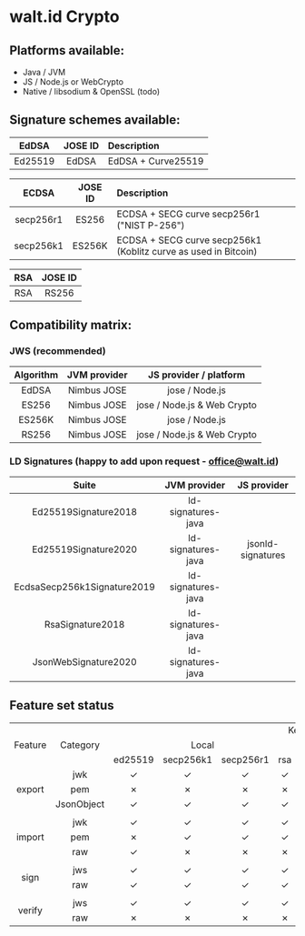 # walt.id Crypto

## Platforms available:

- Java / JVM
- JS / Node.js or WebCrypto
- Native / libsodium & OpenSSL (todo)

## Signature schemes available:

|  EdDSA  | JOSE ID | Description        |
|:-------:|:-------:|:-------------------|
| Ed25519 |  EdDSA  | EdDSA + Curve25519 |

|   ECDSA   | JOSE ID | Description                                                     |
|:---------:|:-------:|:----------------------------------------------------------------|
| secp256r1 |  ES256  | ECDSA + SECG curve secp256r1 ("NIST P-256")                     |
| secp256k1 | ES256K  | ECDSA + SECG curve secp256k1 (Koblitz curve as used in Bitcoin) |

| RSA | JOSE ID |
|:---:|:-------:|
| RSA |  RS256  |

## Compatibility matrix:

### JWS (recommended)

| Algorithm | JVM provider |   JS provider / platform    |
|:---------:|:------------:|:---------------------------:|
|   EdDSA   | Nimbus JOSE  |       jose / Node.js        |
|   ES256   | Nimbus JOSE  | jose / Node.js & Web Crypto |
|  ES256K   | Nimbus JOSE  |       jose / Node.js        |
|   RS256   | Nimbus JOSE  | jose / Node.js & Web Crypto |

### LD Signatures (happy to add upon request - office@walt.id)

|            Suite            |    JVM provider    |    JS provider    |
|:---------------------------:|:------------------:|:-----------------:|
|    Ed25519Signature2018     | ld-signatures-java |                   |
|    Ed25519Signature2020     | ld-signatures-java | jsonld-signatures |
| EcdsaSecp256k1Signature2019 | ld-signatures-java |                   |
|      RsaSignature2018       | ld-signatures-java |                   |
|    JsonWebSignature2020     | ld-signatures-java |                   |



## Feature set status

<table>
    <tbody>
        <!-- header -->
        <tr>
            <td align="center" rowspan="3">Feature</td>
            <td align="center" rowspan="3">Category</td>
            <td align="center" colspan="8">Key</td>
        </tr>
        <!-- sub-header key type -->
        <tr>
            <td align="center" colspan="4">Local</td>
            <td align="center" colspan="4">TSE</td>
        </tr>
        <!-- sub-sub-header key algorithm -->
        <tr>
            <!-- local -->
            <td align="center">ed25519</td>
            <td align="center">secp256k1</td>
            <td align="center">secp256r1</td>
            <td align="center">rsa</td>
            <!-- tse -->
            <td align="center">ed25519</td>
            <td align="center">secp256k1</td>
            <td align="center">secp256r1</td>
            <td align="center">rsa</td>
        </tr>
        <!-- content -->
        <!-- export -->
        <!-- jwk -->
        <tr>
            <td align="center" rowspan="3">export</td>
            <td align="center">jwk</td>
            <!-- local -->
            <td align="center">&check;</td>
            <td align="center">&check;</td>
            <td align="center">&check;</td>
            <td align="center">&check;</td>
            <!-- tse -->
            <td align="center">&cross;</td>
            <td align="center">&dash;</td>
            <td align="center">&cross;</td>
            <td align="center">&cross;</td>
        </tr>
        <!-- pem -->
        <tr>
            <td align="center">pem</td>
            <!-- local -->
            <td align="center">&cross;</td>
            <td align="center">&cross;</td>
            <td align="center">&cross;</td>
            <td align="center">&cross;</td>
            <!-- tse -->
            <td align="center">&cross;</td>
            <td align="center">&dash;</td>
            <td align="center">&cross;</td>
            <td align="center">&cross;</td>
        </tr>
        <!-- JsonObject -->
        <tr>
            <td align="center">JsonObject</td>
            <!-- local -->
            <td align="center">&check;</td>
            <td align="center">&check;</td>
            <td align="center">&check;</td>
            <td align="center">&check;</td>
            <!-- tse -->
            <td align="center">&cross;</td>
            <td align="center">&dash;</td>
            <td align="center">&cross;</td>
            <td align="center">&cross;</td>
        </tr>
        <!-- end export -->
        <tr><td align="center" colspan="10"></td></tr>
        <!-- import -->
        <!-- jwk -->
        <tr>
            <td align="center" rowspan="3">import</td>
            <td align="center">jwk</td>
            <!-- local -->
            <td align="center">&check;</td>
            <td align="center">&check;</td>
            <td align="center">&check;</td>
            <td align="center">&check;</td>
            <!-- tse -->
            <td align="center">&cross;</td>
            <td align="center">&dash;</td>
            <td align="center">&cross;</td>
            <td align="center">&cross;</td>
        </tr>
        <!-- pem -->
        <tr>
            <td align="center">pem</td>
            <!-- local -->
            <td align="center">&cross;</td>
            <td align="center">&check;</td>
            <td align="center">&check;</td>
            <td align="center">&check;</td>
            <!-- tse -->
            <td align="center">&cross;</td>
            <td align="center">&dash;</td>
            <td align="center">&cross;</td>
            <td align="center">&cross;</td>
        </tr>
        <!-- raw -->
        <tr>
            <td align="center">raw</td>
            <!-- local -->
            <td align="center">&check;</td>
            <td align="center">&cross;</td>
            <td align="center">&cross;</td>
            <td align="center">&cross;</td>
            <!-- tse -->
            <td align="center">&cross;</td>
            <td align="center">&dash;</td>
            <td align="center">&cross;</td>
            <td align="center">&cross;</td>
        </tr>
        <!-- end import -->
        <tr><td align="center" colspan="10"></td></tr>
        <!-- sign -->
        <!-- jws -->
        <tr>
            <td align="center" rowspan="2">sign</td>
            <td align="center">jws</td>
            <!-- local -->
            <td align="center">&check;</td>
            <td align="center">&check;</td>
            <td align="center">&check;</td>
            <td align="center">&check;</td>
            <!-- tse -->
            <td align="center">&cross;</td>
            <td align="center">&dash;</td>
            <td align="center">&cross;</td>
            <td align="center">&cross;</td>
        </tr>
        <!-- raw -->
        <tr>
            <td align="center">raw</td>
            <!-- local -->
            <td align="center">&check;</td>
            <td align="center">&check;</td>
            <td align="center">&check;</td>
            <td align="center">&check;</td>
            <!-- tse -->
            <td align="center">&cross;</td>
            <td align="center">&dash;</td>
            <td align="center">&cross;</td>
            <td align="center">&cross;</td>
        </tr>
        <!-- end sign -->
        <tr><td align="center" colspan="10"></td></tr>
        <!-- verify -->
        <!-- jws -->
        <tr>
            <td align="center" rowspan="2">verify</td>
            <td align="center">jws</td>
            <!-- local -->
            <td align="center">&check;</td>
            <td align="center">&check;</td>
            <td align="center">&check;</td>
            <td align="center">&check;</td>
            <!-- tse -->
            <td align="center">&cross;</td>
            <td align="center">&dash;</td>
            <td align="center">&cross;</td>
            <td align="center">&cross;</td>
        </tr>
        <!-- raw -->
        <tr>
            <td align="center">raw</td>
            <!-- local -->
            <td align="center">&cross;</td>
            <td align="center">&cross;</td>
            <td align="center">&cross;</td>
            <td align="center">&cross;</td>
            <!-- tse -->
            <td align="center">&cross;</td>
            <td align="center">&dash;</td>
            <td align="center">&cross;</td>
            <td align="center">&cross;</td>
        </tr>
        <!-- end verify -->
    </tbody>
</table>
